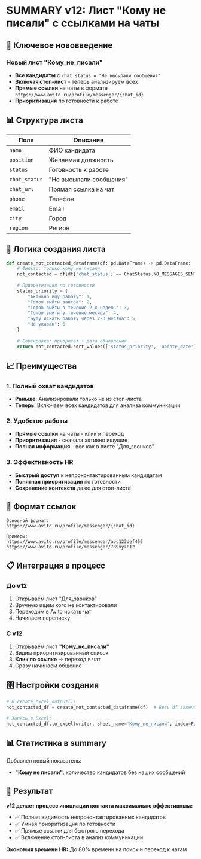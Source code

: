 # SUMMARY v12: Лист "Кому не писали" с ссылками на чаты

## 🎯 Ключевое нововведение

### Новый лист "Кому_не_писали"
- **Все кандидаты** с `chat_status = "Не высылали сообщения"`
- **Включая стоп-лист** - теперь анализируем всех
- **Прямые ссылки** на чаты в формате `https://www.avito.ru/profile/messenger/{chat_id}`
- **Приоритизация** по готовности к работе

## 📊 Структура листа

| Поле | Описание |
|------|----------|
| `name` | ФИО кандидата |
| `position` | Желаемая должность |
| `status` | Готовность к работе |
| `chat_status` | "Не высылали сообщения" |
| `chat_url` | Прямая ссылка на чат |
| `phone` | Телефон |
| `email` | Email |
| `city` | Город |
| `region` | Регион |

## 🔄 Логика создания листа

```python
def create_not_contacted_dataframe(df: pd.DataFrame) -> pd.DataFrame:
    # Фильтр: только кому не писали
    not_contacted = df[df['chat_status'] == ChatStatus.NO_MESSAGES_SENT.value].copy()
    
    # Приоритизация по готовности
    status_priority = {
        "Активно ищу работу": 1,
        "Готов выйти завтра": 2,
        "Готов выйти в течение 2-х недель": 3,
        "Готов выйти в течение месяца": 4,
        "Буду искать работу через 2-3 месяца": 5,
        "Не указан": 6
    }
    
    # Сортировка: приоритет + дата обновления
    return not_contacted.sort_values(['status_priority', 'update_date'], ascending=[True, False])
```

## 📈 Преимущества

### 1. Полный охват кандидатов
- **Раньше**: Анализировали только не из стоп-листа
- **Теперь**: Включаем всех кандидатов для анализа коммуникации

### 2. Удобство работы
- **Прямые ссылки** на чаты - клик и переход
- **Приоритизация** - сначала активно ищущие
- **Полная информация** - все как в листе "Для_звонков"

### 3. Эффективность HR
- **Быстрый доступ** к непроконтактированным кандидатам
- **Понятная приоритизация** по готовности
- **Сохранение контекста** даже для стоп-листа

## 🔗 Формат ссылок

```
Основной формат:
https://www.avito.ru/profile/messenger/{chat_id}

Примеры:
https://www.avito.ru/profile/messenger/abc123def456
https://www.avito.ru/profile/messenger/789xyz012
```

## 📋 Интеграция в процесс

### До v12
1. Открываем лист "Для_звонков"
2. Вручную ищем кого не контактировали
3. Переходим в Avito искать чат
4. Начинаем переписку

### С v12
1. Открываем лист **"Кому_не_писали"**
2. Видим приоритизированный список
3. **Клик по ссылке** → переход в чат
4. Сразу начинаем общение

## 🎛️ Настройки создания

```python
# В create_excel_output():
not_contacted_df = create_not_contacted_dataframe(df)  # Весь df включая стоп-лист

# Запись в Excel:
not_contacted_df.to_excel(writer, sheet_name='Кому_не_писали', index=False)
```

## 📊 Статистика в summary

Добавлен новый показатель:
- **"Кому не писали"**: количество кандидатов без наших сообщений

## 🚀 Результат

**v12 делает процесс инициации контакта максимально эффективным:**
- ✅ Полная видимость непроконтактированных кандидатов
- ✅ Умная приоритизация по готовности
- ✅ Прямые ссылки для быстрого перехода
- ✅ Включение стоп-листа в анализ коммуникации

**Экономия времени HR:** До 80% времени на поиск и переход к чатам